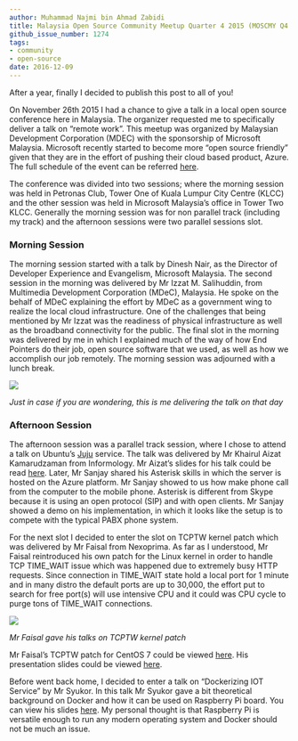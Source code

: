 ```yaml
---
author: Muhammad Najmi bin Ahmad Zabidi
title: Malaysia Open Source Community Meetup Quarter 4 2015 (MOSCMY Q4 2015)
github_issue_number: 1274
tags:
- community
- open-source
date: 2016-12-09
---
```


After a year, finally I decided to publish this post to all of you!

On November 26th 2015 I had a chance to give a talk in a local open source conference here in Malaysia. The organizer requested me to specifically deliver a talk on “remote work”. This meetup was organized by Malaysian Development Corporation (MDEC) with the sponsorship of Microsoft Malaysia. Microsoft recently started to become more “open source friendly” given that they are in the effort of pushing their cloud based product, Azure. The full schedule of the event can be referred [here](http://lanyrd.com/2015/moscmy2015/).

The conference was divided into two sessions; where the morning session was held in Petronas Club, Tower One of Kuala Lumpur City Centre (KLCC) and the other session was held in Microsoft Malaysia’s office in Tower Two KLCC. Generally the morning session was for non parallel track (including my track) and the afternoon sessions were two parallel sessions slot.

### Morning Session

The morning session started with a talk by Dinesh Nair, as the Director of Developer Experience and Evangelism, Microsoft Malaysia. The second session in the morning was delivered by Mr Izzat M. Salihuddin, from Multimedia Development Corporation (MDeC), Malaysia. He spoke on the behalf of MDeC explaining the effort by MDeC as a government wing to realize the local cloud infrastructure. One of the challenges that being mentioned by Mr Izzat was the readiness of physical infrastructure as well as the broadband connectivity for the public. The final slot in the morning was delivered by me in which I explained much of the way of how End Pointers do their job, open source software that we used, as well as how we accomplish our job remotely. The morning session was adjourned with a lunch break.

<a href="/blog/2016/12/malaysia-open-source-community-meetup/image-0-big.jpeg" imageanchor="1"><img border="0" src="/blog/2016/12/malaysia-open-source-community-meetup/image-0.jpeg"/></a>

*Just in case if you are wondering, this is me delivering the talk on that day*

### Afternoon Session

The afternoon session was a parallel track session, where I chose to attend a talk on Ubuntu’s [Juju](http://www.ubuntu.com/cloud/juju) service. The talk was delivered by Mr Khairul Aizat Kamarudzaman from Informology. Mr Aizat’s slides for his talk could be read [here](http://www.slideshare.net/fenris/informology-introduction-to-juju). Later, Mr Sanjay shared his Asterisk skills in which the server is hosted on the Azure platform. Mr Sanjay showed to us how make phone call from the computer to the mobile phone. Asterisk is different from Skype because it is using an open protocol (SIP) and with open clients. Mr Sanjay showed a demo on his implementation, in which it looks like the setup is to compete with the typical PABX phone system.

For the next slot I decided to enter the slot on TCPTW kernel patch which was delivered by Mr Faisal from Nexoprima. As far as I understood, Mr Faisal reintroduced his own patch for the Linux kernel in order to handle TCP TIME_WAIT issue which was happened due to extremely busy HTTP requests. Since connection in TIME_WAIT state hold a local port for 1 minute and in many distro the default ports are up to 30,000, the effort put to search for free port(s) will use intensive CPU and it could was CPU cycle to purge tons of TIME_WAIT connections.

<a href="/blog/2016/12/malaysia-open-source-community-meetup/image-1-big.jpeg" imageanchor="1"><img border="0" src="/blog/2016/12/malaysia-open-source-community-meetup/image-1.jpeg"/></a>

*Mr Faisal gave his talks on TCPTW kernel patch*

Mr Faisal’s TCPTW patch for CentOS 7 could be viewed [here](https://github.com/efaisal/linuxtcptw/blob/master/centos/linux-3.10.0-229.1.2.el7.eafaisal.patch). His presentation slides could be viewed [here](http://www.scribd.com/doc/291238152/TIME-WAIT-Hack-for-High-Performance-Ephemeral-Connection-in-Linux-TCP-Stack).

Before went back home, I decided to enter a talk on “Dockerizing IOT Service” by Mr Syukor. In this talk Mr Syukor gave a bit theoretical background on Docker and how it can be used on Raspberry Pi board. You can view his slides [here](http://www.slideshare.net/msyukor/dockerizing-iot-services). My personal thought is that Raspberry Pi is versatile enough to run any modern operating system and Docker should not be much an issue.
